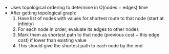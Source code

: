 - Uses topological ordering to determine in O(nodes + edges) time
- After getting topological graph:
	1. Have list of nodes with values for shortest route to that node (start at infinity)
	2. For each node in order, evaluate its edges to other nodes
	3. Mark them as shortest path to that node (previous cost + this edge cost) if lower than existing value
	4. This should give the shortest path to each node by the end
